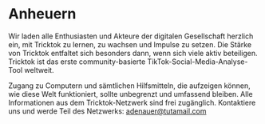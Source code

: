 # Anheuern

Wir laden alle Enthusiasten und Akteure der digitalen Gesellschaft herzlich ein, mit Tricktok zu lernen, zu wachsen und Impulse zu setzen. Die Stärke von Tricktok entfaltet sich besonders dann, wenn sich viele aktiv beteiligen. Tricktok ist das erste community-basierte TikTok-Social-Media-Analyse-Tool weltweit.

Zugang zu Computern und sämtlichen Hilfsmitteln, die aufzeigen können, wie diese Welt funktioniert, sollte unbegrenzt und umfassend bleiben. Alle Informationen aus dem Tricktok-Netzwerk sind frei zugänglich. Kontaktiere uns und werde Teil des Netzwerks: [adenauer@tutamail.com](mailto:adenauer@tutamail.com)